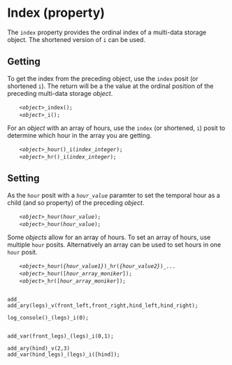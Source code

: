 # Index (property)
The `index` property provides the ordinal index of a multi-data storage object.  The shortened version of `i` can be used.

<a name="get"></a>
## Getting
To get the index from the preceding object, use the `index` posit (or shortened `i`). The return will be a the value at the ordinal position of the preceding multi-data storage *object*.

&nbsp;&nbsp;&nbsp;&nbsp;&nbsp;&nbsp; *`<object>`*`_index();`<br>
&nbsp;&nbsp;&nbsp;&nbsp;&nbsp;&nbsp; *`<object>`*`_i();`

For an *object* with an array of hours, use the `index` (or shortened, `i`) posit to determine which hour in the array you are getting.

&nbsp;&nbsp;&nbsp;&nbsp;&nbsp;&nbsp; *`<object>`*`_hour()_i(`*`index_integer`*`);`<br>
&nbsp;&nbsp;&nbsp;&nbsp;&nbsp;&nbsp; *`<object>`*`_hr()_i(`*`index_integer`*`);`

<a name="set"></a>
## Setting
As the `hour` posit with a *`hour_value`* paramter to set the temporal hour as a child (and so property) of the preceding *object*.

&nbsp;&nbsp;&nbsp;&nbsp;&nbsp;&nbsp; *`<object>`*`_hour(`*`hour_value`*`);`<br>
&nbsp;&nbsp;&nbsp;&nbsp;&nbsp;&nbsp; *`<object>`*`_hour(`*`hour_value`*`);`

Some *objects* allow for an array of hours. To set an array of hours, use multiple `hour` posits. Alternatively an array can be used to set hours in one `hour` posit.

&nbsp;&nbsp;&nbsp;&nbsp;&nbsp;&nbsp; *`<object>`*`_hour(`*`{hour_value1}`*`)_hr(`*`{hour_value2}`*`)_`*`...`*<br>
&nbsp;&nbsp;&nbsp;&nbsp;&nbsp;&nbsp; *`<object>`*`_hour([`*`hour_array_moniker`*`]);`<br>
&nbsp;&nbsp;&nbsp;&nbsp;&nbsp;&nbsp; *`<object>`*`_hr([`*`hour_array_moniker`*`]);`



```diego

add_
add_ary(legs)_v(front_left,front_right,hind_left,hind_right);

log_console()_(legs)_i(0);


add_var(front_legs)_(legs)_i(0,1);

add_ary(hind)_v(2,3)
add_var(hind_legs)_(legs)_i([hind]);

